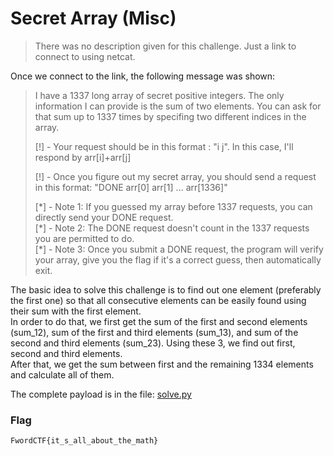 # Secret Array (Misc)

> There was no description given for this challenge. Just a link to connect to using netcat.

Once we connect to the link, the following message was shown:

> I have a 1337 long array of secret positive integers. The only information I can provide is the sum of two elements. You can ask for that sum up to 1337 times by specifing two different indices in the array.
>
> [!] - Your request should be in this format : "i j". In this case, I'll respond by arr[i]+arr[j]
>
> [!] - Once you figure out my secret array, you should send a request in this format: "DONE arr[0] arr[1] ... arr[1336]"
>
> [\*] - Note 1: If you guessed my array before 1337 requests, you can directly send your DONE request.  
> [\*] - Note 2: The DONE request doesn't count in the 1337 requests you are permitted to do.  
> [\*] - Note 3: Once you submit a DONE request, the program will verify your array, give you the flag if it's a correct guess, then automatically exit.  
  
    
The basic idea to solve this challenge is to find out one element (preferably the first one) so that all consecutive elements can be easily found using their sum with the first element.  
In order to do that, we first get the sum of the first and second elements (sum_12), sum of the first and third elements (sum_13), and sum of the second and third elements (sum_23). Using these 3, we find out first, second and third elements.  
After that, we get the sum between first and the remaining 1334 elements and calculate all of them.  
  
  
The complete payload is in the file: [solve.py](https://github.com/EnigmaEnvoy/2020-CTF-Writeups/blob/master/Fword%20CTF/Secret%20Array/solve.py)  

### Flag
`FwordCTF{it_s_all_about_the_math}`
